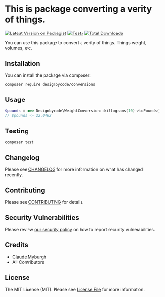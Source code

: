 # This is package converting a verity of things.

[![Latest Version on Packagist](https://img.shields.io/packagist/v/designbycode/conversions.svg?style=flat-square)](https://packagist.org/packages/designbycode/conversions)
[![Tests](https://img.shields.io/github/actions/workflow/status/designbycode/conversions/run-tests.yml?branch=main&label=tests&style=flat-square)](https://github.com/designbycode/conversions/actions/workflows/run-tests.yml)
[![Total Downloads](https://img.shields.io/packagist/dt/designbycode/conversions.svg?style=flat-square)](https://packagist.org/packages/designbycode/conversions)

You can use this package to convert a verity of things. Things weight, volumes, etc.


## Installation

You can install the package via composer:

```bash
composer require designbycode/conversions
```

## Usage

```php
$pounds = new Designbycode\WeightConversion::killograms(10)->toPounds();
// $pounds -> 22.0462
```

## Testing

```bash
composer test
```

## Changelog

Please see [CHANGELOG](CHANGELOG.md) for more information on what has changed recently.

## Contributing

Please see [CONTRIBUTING](https://github.com/spatie/.github/blob/main/CONTRIBUTING.md) for details.

## Security Vulnerabilities

Please review [our security policy](../../security/policy) on how to report security vulnerabilities.

## Credits

- [Claude Myburgh](https://github.com/claudemyburgh)
- [All Contributors](../../contributors)

## License

The MIT License (MIT). Please see [License File](LICENSE.md) for more information.
